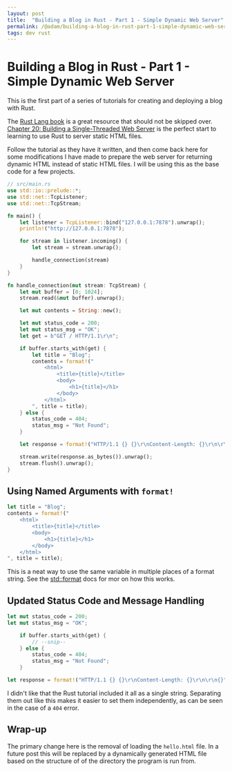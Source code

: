 ```yaml
---
layout: post
title:  "Building a Blog in Rust - Part 1 - Simple Dynamic Web Server"
permalink: /@adam/building-a-blog-in-rust-part-1-simple-dynamic-web-server
tags: dev rust
---
```


# Building a Blog in Rust - Part 1 - Simple Dynamic Web Server

This is the first part of a series of tutorials for creating and deploying a blog with Rust.

The [Rust Lang book](https://doc.rust-lang.org/book) is a great resource that should not be skipped over.  [Chapter 20: Building a Single-Threaded Web Server](https://doc.rust-lang.org/book/ch20-01-single-threaded.html) is the perfect start to learning to use Rust to server static HTML files.

Follow the tutorial as they have it written, and then come back here for some modifications I have made to prepare the web server for returning dynamic HTML instead of static HTML files. I will be using this as the base code for a few projects.  

```rust
// src/main.rs
use std::io::prelude::*;
use std::net::TcpListener;
use std::net::TcpStream;

fn main() {
    let listener = TcpListener::bind("127.0.0.1:7878").unwrap();
    println!("http://127.0.0.1:7878");

    for stream in listener.incoming() {
        let stream = stream.unwrap();

        handle_connection(stream)
    }
}

fn handle_connection(mut stream: TcpStream) {
    let mut buffer = [0; 1024];
    stream.read(&mut buffer).unwrap();

    let mut contents = String::new();

    let mut status_code = 200;
    let mut status_msg = "OK";
    let get = b"GET / HTTP/1.1\r\n";

    if buffer.starts_with(get) {
        let title = "Blog";
        contents = format!("
            <html>
                <title>{title}</title>
                <body>
                    <h1>{title}</h1>
                </body>
            </html>
        ", title = title);
    } else {
        status_code = 404;
        status_msg = "Not Found";
    }

    let response = format!("HTTP/1.1 {} {}\r\nContent-Length: {}\r\n\r\n{}", status_code, status_msg, contents.len(), contents);

    stream.write(response.as_bytes()).unwrap();
    stream.flush().unwrap();
}
```

## Using Named Arguments with `format!`

```rust
let title = "Blog";
contents = format!("
    <html>
        <title>{title}</title>
        <body>
            <h1>{title}</h1>
        </body>
    </html>
", title = title);
```

This is a neat way to use the same variable in multiple places of a format string. See the [std::format](https://doc.rust-lang.org/std/macro.format.html) docs for mor on how this works.

## Updated Status Code and Message Handling

```rust
let mut status_code = 200;
let mut status_msg = "OK";

    if buffer.starts_with(get) {
        // --snip--
    } else {
        status_code = 404;
        status_msg = "Not Found";
    }

let response = format!("HTTP/1.1 {} {}\r\nContent-Length: {}\r\n\r\n{}", status_code, status_msg, contents.len(), contents);
```

I didn't like that the Rust tutorial included it all as a single string.  Separating them out like this makes it easier to set them independently, as can be seen in the case of a `404` error.

## Wrap-up

The primary change here is the removal of loading the `hello.html` file.  In a future post this will be replaced by a dynamically generated HTML file based on the structure of of the directory the program is run from.
